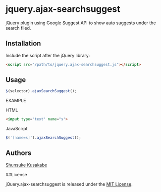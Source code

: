 jquery.ajax-searchsuggest
=========================

jQuery plugin using Google Suggest API to show auto suggests under the search filed.

## Installation

Include the script after the jQuery library:

```html
<script src="/path/to/jquery.ajax-searchsuggest.js"></script>
```

## Usage

```javascript
$(selector).ajaxSearchSuggest();
```

EXAMPLE

HTML
```html
<input type="text" name="s">
```
JavaScirpt
```javascript
$('[name=s]').ajaxSearchSuggest();
```

## Authors

[Shunsuke Kusakabe](https://github.com/shunk76)

##License

jQuery.ajax-searchsuggest is released under the [MIT License](http://opensource.org/licenses/MIT).
